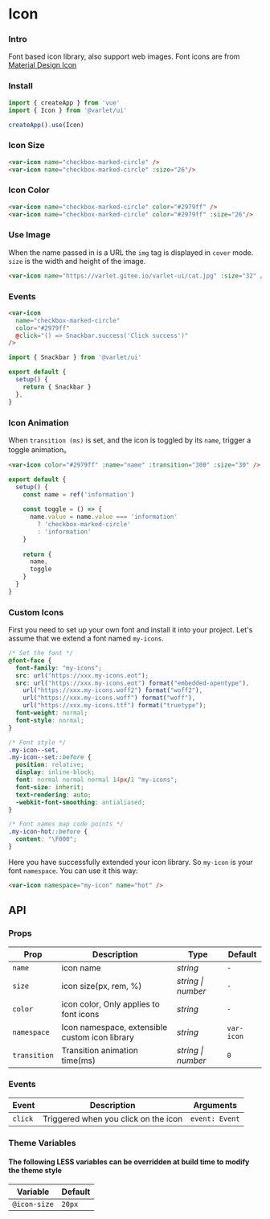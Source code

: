 # Icon

### Intro
Font based icon library, also support web images.
Font icons are from [Material Design Icon](https://materialdesignicons.com/)

### Install

```js
import { createApp } from 'vue'
import { Icon } from '@varlet/ui'

createApp().use(Icon)
```

### Icon Size

```html
<var-icon name="checkbox-marked-circle" />
<var-icon name="checkbox-marked-circle" :size="26"/>
```

### Icon Color

```html
<var-icon name="checkbox-marked-circle" color="#2979ff" />
<var-icon name="checkbox-marked-circle" color="#2979ff" :size="26"/>
```

### Use Image

When the name passed in is a URL the `img` tag is displayed in `cover` mode.
`size` is the width and height of the image.

```html
<var-icon name="https://varlet.gitee.io/varlet-ui/cat.jpg" :size="32" />
```

### Events

```html
<var-icon 
  name="checkbox-marked-circle"
  color="#2979ff"
  @click="() => Snackbar.success('Click success')"
/>
```

```js
import { Snackbar } from '@varlet/ui'

export default {
  setup() {
    return { Snackbar }
  },
}
```

### Icon Animation

When `transition (ms)` is set, and the icon is toggled by its `name`, trigger a toggle animation。

```html
<var-icon color="#2979ff" :name="name" :transition="300" :size="30" />
```

```js
export default {
  setup() {
    const name = ref('information')
    
    const toggle = () => {
      name.value = name.value === 'information' 
        ? 'checkbox-marked-circle' 
        : 'information'
    }
    
    return {
      name,
      toggle
    }
  }
}
```

### Custom Icons

First you need to set up your own font and install it into your project.
Let's assume that we extend a font named `my-icons`.

```css
/* Set the font */
@font-face {
  font-family: "my-icons";
  src: url("https://xxx.my-icons.eot");
  src: url("https://xxx.my-icons.eot") format("embedded-opentype"), 
    url("https://xxx.my-icons.woff2") format("woff2"), 
    url("https://xxx.my-icons.woff") format("woff"), 
    url("https://xxx.my-icons.ttf") format("truetype");
  font-weight: normal;
  font-style: normal;
}

/* Font style */
.my-icon--set,
.my-icon--set::before {
  position: relative;
  display: inline-block;
  font: normal normal normal 14px/1 "my-icons";
  font-size: inherit;
  text-rendering: auto;
  -webkit-font-smoothing: antialiased;
}

/* Font names map code points */
.my-icon-hot::before {
  content: "\F000";
}
```

Here you have successfully extended your icon library.
So `my-icon` is your font `namespace`.
You can use it this way:

```html
<var-icon namespace="my-icon" name="hot" />
```

## API

### Props

| Prop | Description | Type | Default | 
| --- | --- | --- | --- | 
| `name` | icon name | _string_ | `-` |
| `size` | icon size(px, rem, %) | _string \| number_ | `-` |
| `color` | icon color, Only applies to font icons | _string_ | `-` |  
| `namespace` | Icon namespace, extensible custom icon library |  _string_ | `var-icon` |
| `transition` | Transition animation time(ms) |  _string \| number_ | `0` |

### Events

| Event | Description | Arguments |
| --- | --- | --- |
| `click` | Triggered when you click on the icon | `event: Event` |

### Theme Variables
#### The following LESS variables can be overridden at build time to modify the theme style

| Variable | Default |
| --- | --- |
| `@icon-size` | `20px` |